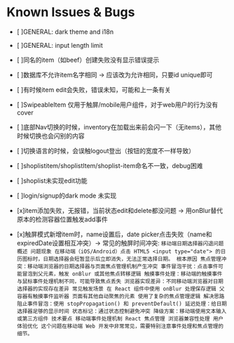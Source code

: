 # Known Issues & Bugs

- [ ]GENERAL: dark theme and i18n
- [ ]GENERAL: input length limit
- [ ]同名的item（如beef）创建失败没有显示错误提示
- [ ]数据库不允许item名字相同 -> 应该改为允许相同，只要id unique即可
- [ ]有时候item edit会失败，错误未知，可能和上一条有关
- [ ]SwipeableItem 仅用于触屏/mobile用户组件，对于web用户的行为没有cover
- [ ]底部Nav切换的时候，inventory在加载出来前会闪一下（无items），其他时候切换也会闪别的内容
- [ ]切换语言的时候，会误触logout登出（按钮的宽度不一样导致）
- [ ]shoplistitem/shoplistItem/shoplist-item命名不一致，debug困难
- [ ]shoplist未实现edit功能
- [ ]login/signup的dark mode 未实现







- [x]item添加失败，无报错，当前状态edit和delete都没问题 -> 用onBlur替代原本的检测容器位置触发add事件
- [x]触屏模式新增item时，name设置后，date picker点击失败（name和expiredDate设置相互冲突）-> 常见的触屏时间冲突:
`移动端日期选择器闪退问题概述
问题现象
在移动端（iOS/Android）点击 HTML5 <input type="date"> 的日历图标时，日期选择器会短暂显示后立即消失，无法正常选择日期。
根本原因
焦点管理冲突：移动端浏览器的日期选择器与页面焦点管理机制产生冲突
事件冒泡干扰：点击事件可能冒泡到父元素，触发 onBlur 或其他焦点转移逻辑
触摸事件处理：移动端的触摸事件与鼠标事件处理机制不同，可能导致焦点丢失
浏览器实现差异：不同移动端浏览器对日期选择器的实现存在差异
常见触发场景
在 React 组件中使用 onBlur 处理保存逻辑
父容器有触摸事件监听器
页面有其他自动聚焦的元素
使用了复杂的焦点管理逻辑
解决思路
阻止事件冒泡：使用 stopPropagation() 和 preventDefault()
延迟处理：给日期选择器足够的显示时间
状态标记：通过状态控制避免冲突
降级方案：移动端使用文本输入或第三方组件
技术要点
移动端事件处理机制
React 焦点管理
浏览器兼容性处理
用户体验优化
这个问题在移动端 Web 开发中非常常见，需要特别注意事件处理和焦点管理的细节。`